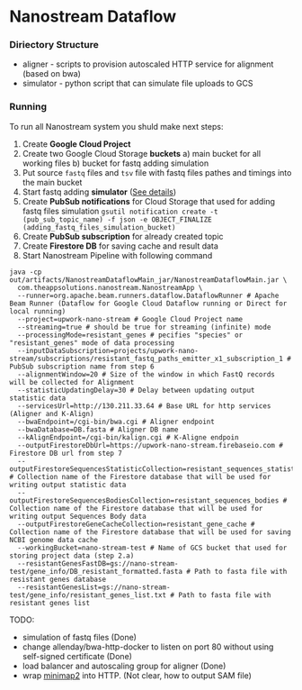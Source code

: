 # Nanostream Dataflow

### Diriectory Structure
- aligner - scripts to provision autoscaled HTTP service for alignment (based on bwa)
- simulator - python script that can simulate file uploads to GCS

### Running

To run all Nanostream system you shuld make next steps:
1) Create **Google Cloud Project**
2) Create two Google Cloud Storage **buckets**
  a) main bucket for all working files
  b) bucket for fastq adding simulation
3) Put source `fastq` files and `tsv` file with fastq files pathes and timings into the main bucket
4) Start fastq adding **simulator** ([See details](https://github.com/Pseverin/nanostream-dataflow/blob/master/simulator/README.md))
5) Create **PubSub notifications** for Cloud Storage that used for adding fastq files simulation
`
gsutil notification create -t (pub_sub_topic_name) -f json -e OBJECT_FINALIZE (adding_fastq_files_simulation_bucket)
`
6) Create **PubSub subscription** for already created topic
7) Create **Firestore DB** for saving cache and result data
8) Start Nanostream Pipeline with following command
```
java -cp out/artifacts/NanostreamDataflowMain_jar/NanostreamDataflowMain.jar \
  com.theappsolutions.nanostream.NanostreamApp \
  --runner=org.apache.beam.runners.dataflow.DataflowRunner # Apache Beam Runner (Dataflow for Google Cloud Dataflow running or Direct for local running)
  --project=upwork-nano-stream # Google Cloud Project name
  --streaming=true # should be true for streaming (infinite) mode
  --processingMode=resistant_genes # pecifies "species" or "resistant_genes" mode of data processing
  --inputDataSubscription=projects/upwork-nano-stream/subscriptions/resistant_fastq_paths_emitter_x1_subscription_1 # PubSub subscription name from step 6
  --alignmentWindow=20 # Size of the window in which FastQ records will be collected for Alignment
  --statisticUpdatingDelay=30 # Delay between updating output statistic data
  --servicesUrl=http://130.211.33.64 # Base URL for http services (Aligner and K-Align)
  --bwaEndpoint=/cgi-bin/bwa.cgi # Aligner endpoint
  --bwaDatabase=DB.fasta # Aligner DB name
  --kAlignEndpoint=/cgi-bin/kalign.cgi # K-Aligne endpoin
  --outputFirestoreDbUrl=https://upwork-nano-stream.firebaseio.com # Firestore DB url from step 7
  --outputFirestoreSequencesStatisticCollection=resistant_sequences_statistic # Collection name of the Firestore database that will be used for writing output statistic data
  --outputFirestoreSequencesBodiesCollection=resistant_sequences_bodies # Collection name of the Firestore database that will be used for writing output Sequences Body data
  --outputFirestoreGeneCacheCollection=resistant_gene_cache # Collection name of the Firestore database that will be used for saving NCBI genome data cache
  --workingBucket=nano-stream-test # Name of GCS bucket that used for storing project data (step 2.a)
  --resistantGenesFastDB=gs://nano-stream-test/gene_info/DB_resistant_formatted.fasta # Path to fasta file with resistant genes database
  --resistantGenesList=gs://nano-stream-test/gene_info/resistant_genes_list.txt # Path to fasta file with resistant genes list
```




TODO:
- simulation of fastq files (Done)
- change allenday/bwa-http-docker to listen on port 80 without using self-signed certificate (Done)
- load balancer and autoscaling group for aligner (Done)
- wrap [minimap2](https://github.com/lh3/minimap2) into HTTP. (Not clear, how to output SAM file)
